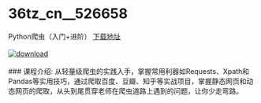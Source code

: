 # 36tz_cn__526658
Python爬虫（入门+进阶）
[下载地址](http://www.36tz.cn/article/526658 "下载地址")
<br/></br>[![download](http://36tz.cn/muke_img/2019_08_1-104-300x180.png "下载地址")](http://www.36tz.cn/article/526658 "下载地址")
<br/></br>### 课程介绍:
从轻量级爬虫的实践入手，掌握常用利器如Requests、Xpath和Pandas等实用技巧，通过爬取百度、豆瓣、知乎等实战项目，掌握静态网页和动态网页的爬取，从头到尾贯穿老师在爬虫道路上遇到的问题，让你少走弯路。


